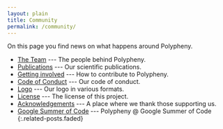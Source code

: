 ```yaml
---
layout: plain
title: Community
permalink: /community/
---
```


On this page you find news on what happens around Polypheny.

* [The Team] --- The people behind Polypheny.
* [Publications] --- Our scientific publications.
* [Getting involved] --- How to contribute to Polypheny.
* [Code of Conduct] --- Our code of conduct.
* [Logo] --- Our logo in various formats.
* [License] --- The license of this project.
* [Acknowledgements] --- A place where we thank those supporting us.
* [Google Summer of Code] --- Polypheny @ Google Summer of Code
{:.related-posts.faded}

[The Team]: team.md
[Publications]: publications.md
[Getting involved]: contribute.md
[Code of Conduct]: code_of_conduct.md
[Logo]: logo.md
[License]: license.md
[Acknowledgements]: acknowledgements/README.md
[Google Summer of Code]: gsoc/README.md
